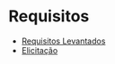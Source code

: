 # Requisitos

* [Requisitos Levantados](/requirements/list_elicited.md)
* [Elicitação](/requirements/elicitation.md)
